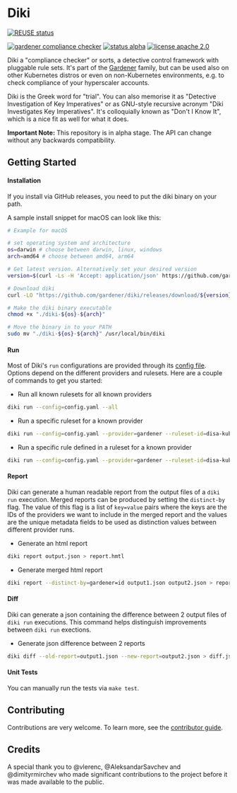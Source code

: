 # Diki
[![REUSE status](https://api.reuse.software/badge/github.com/gardener/diki)](https://api.reuse.software/info/github.com/gardener/diki)

[![gardener compliance checker](https://badgen.net/badge/gardener/compliance-checker/009f76)](https://github.com/gardener)
[![status alpha](https://badgen.net/badge/status/alpha/d8624d)](https://badgen.net/badge/status/alpha/d8624d)
[![license apache 2.0](https://badgen.net/badge/license/apache-2.0/8ab803)](https://opensource.org/licenses/Apache-2.0)


Diki a "compliance checker" or sorts, a detective control framework with pluggable rule sets. It's part of the [Gardener](https://github.com/gardener) family, but can be used also on other Kubernetes distros or even on non-Kubernetes environments, e.g. to check compliance of your hyperscaler accounts.

Diki is the Greek word for "trial". You can also memorise it as "Detective Investigation of Key Imperatives" or as GNU-style recursive acronym "Diki Investigates Key Imperatives". It's colloquially known as "Don't I Know It", which is a nice fit as well for what it does.

**Important Note:** This repository is in alpha stage. The API can change without any backwards compatibility.

## Getting Started

#### Installation

If you install via GitHub releases, you need to put the diki binary on your path.

A sample install snippet for macOS can look like this:
```bash
# Example for macOS

# set operating system and architecture
os=darwin # choose between darwin, linux, windows
arch=amd64 # choose between amd64, arm64

# Get latest version. Alternatively set your desired version
version=$(curl -Ls -H 'Accept: application/json' https://github.com/gardener/diki/releases/latest | jq -r '.tag_name')

# Download diki
curl -LO "https://github.com/gardener/diki/releases/download/${version}/diki-${os}-${arch}"

# Make the diki binary executable
chmod +x "./diki-${os}-${arch}"

# Move the binary in to your PATH
sudo mv "./diki-${os}-${arch}" /usr/local/bin/diki
```

#### Run

Most of Diki's `run` configurations are provided through its [config file](./config.yaml). Options depend on the different providers and rulesets. Here are a couple of commands to get you started:

- Run all known rulesets for all known providers
```bash
diki run --config=config.yaml --all
```

- Run a specific ruleset for a known provider
```bash
diki run --config=config.yaml --provider=gardener --ruleset-id=disa-kubernetes-stig --ruleset-version=v1r11
```

- Run a specific rule defined in a ruleset for a known provider
```bash
diki run --config=config.yaml --provider=gardener --ruleset-id=disa-kubernetes-stig --ruleset-version=v1r11 --rule-id=242414
```

#### Report

Diki can generate a human readable report from the output files of a `diki run` execution. Merged reports can be produced by setting the `distinct-by` flag. The value of this flag is a list of `key=value` pairs where the keys are the IDs of the providers we want to include in the merged report and the values are the unique metadata fields to be used as distinction values between different provider runs.

- Generate an html report
```bash
diki report output.json > report.hmtl
```

- Generate merged html report
```bash
diki report --distinct-by=gardener=id output1.json output2.json > report.hmtl
```

#### Diff

Diki can generate a json containing the difference between 2 output files of `diki run` executions. This command helps distinguish improvements between `diki run` exections.

- Generate json difference between 2 reports
```bash
diki diff --old-report=output1.json --new-report=output2.json > diff.json
```

#### Unit Tests

You can manually run the tests via `make test`.

## Contributing

Contributions are very welcome. To learn more, see the [contributor guide](https://gardener.cloud/docs/contribute).

## Credits

A special thank you to @vlerenc, @AleksandarSavchev and @dimityrmirchev who made significant contributions to the project before it was made available to the public.
